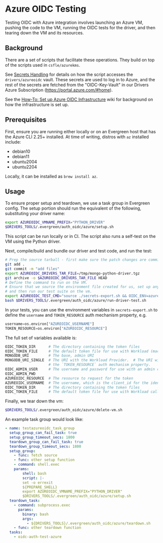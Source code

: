 # Azure OIDC Testing

Testing OIDC with Azure integration involves launching an Azure VM,
pushing the code to the VM, running the OIDC tests for the driver,
and then tearing down the VM and its resources.

## Background

There are a set of scripts that facilitate these operations.
They build on top of the scripts used in `csfle/azurekms`.

See [Secrets Handling](../secrets_handling/README.md) for details on how the script accesses the `drivers/azureoidc` vault.
These secrets are used to log in to Azure, and the rest of the secrets are fetched from the "OIDC-Key-Vault" in our Drivers Azure Subscription (https://portal.azure.com/#home).

See the [How-To: Set up Azure OIDC Infrastructure](https://wiki.corp.mongodb.com/display/DRIVERS/How-To%3A+Set+up+Azure+OIDC+Infrastructure) wiki for background on how the infrastructure is set up.

## Prerequisites

First, ensure you are running either locally or on an Evergreen host
that has the Azure CLI 2.25+ installed.  At time of writing, distros with `az` installed include:

- debian10
- debian11
- ubuntu2004
- ubuntu2204

Locally, it can be installed as `brew install az`.

## Usage

To ensure proper setup and teardown, we use a task group in Evergreen config.  The setup portion
should run the equivalent of the following, substituting your driver name:

```bash
export AZUREOIDC_VMNAME_PREFIX="PYTHON_DRIVER"
$DRIVERS_TOOLS/.evergreen/auth_oidc/azure/setup.sh
```

This script can be run locally or in CI.  The script also runs a self-test on the VM using the Python driver.

Next, compile/build and bundle our driver and test code, and run the test:

```bash
# Prep the source tarball - first make sure the patch changes are committed before using `git archive`.
git add .
git commit -m "add files"
export AZUREOIDC_DRIVERS_TAR_FILE=/tmp/mongo-python-driver.tgz
git archive -o $AZUREOIDC_DRIVERS_TAR_FILE HEAD
# Define the command to run on the VM.
# Ensure that we source the environment file created for us, set up any other variables we need,
# and then run our test suite on the vm.
export AZUREOIDC_TEST_CMD="source ./secrets-export.sh && OIDC_ENV=azure ./.evergreen/run-mongodb-oidc-test.sh"
bash $DRIVERS_TOOLS/.evergreen/auth_oidc/azure/run-driver-test.sh
```

In your tests, you can use the environment variables in `secrets-export.sh` to define the `username` and `TOKEN_RESOURCE`
auth mechanism property, e.g.

```python
username=os.environ["AZUREOIDC_USERNAME"]
TOKEN_RESOURCE=os.environ["AZUREOIDC_RESOURCE"]
```

The full set of variables available is:

```bash
OIDC_TOKEN_DIR      # The directory containing the token files
OIDC_TOKEN_FILE     # The default token file for use with Workload (machine) callbacks
MONGODB_URI         # The base, admin URI
MONGODB_URI_SINGLE  # The URI with the Workload Provider.  # The URI will contain the `authMechanism` parameter and
                    # the `TOKEN_RESOURCE` auth mechanism property.
OIDC_ADMIN_USER     # The username and password for use with an admin connection
OIDC_ADMIN_PWD
AZUREOIDC_RESOURCE  # The resource to request for the token
AZUREOIDC_USERNAME  # The username, which is the client_id for the identity on the VM
OIDC_TOKEN_DIR      # The directory containing the token files
OIDC_TOKEN_FILE     # The default token file for use with Workload callbacks
```

Finally, we tear down the vm:

```bash
$DRIVERS_TOOLS/.evergreen/auth_oidc/azure/delete-vm.sh
```

An example task group would look like:

```yaml
- name: testazureoidc_task_group
  setup_group_can_fail_task: true
  setup_group_timeout_secs: 1800
  teardown_group_can_fail_task: true
  teardown_group_timeout_secs: 1800
  setup_group:
    - func: fetch source
    - func: other setup function
    - command: shell.exec
    params:
        shell: bash
        script: |-
        set -o errexit
        ${PREPARE_SHELL}
        export AZUREOIDC_VMNAME_PREFIX="PYTHON_DRIVER"
        $DRIVERS_TOOLS/.evergreen/auth_oidc/azure/setup.sh
  teardown_task:
    - command: subprocess.exec
      params:
        binary: bash
        args:
          - ${DRIVERS_TOOLS}/.evergreen/auth_oidc/azure/teardown.sh
    - func: other teardown function
  tasks:
    - oidc-auth-test-azure
```
